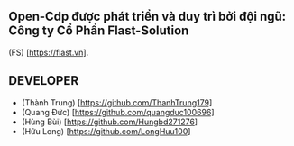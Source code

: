 ## Open-Cdp được phát triển và duy trì bởi đội ngũ: Công ty Cổ Phần Flast-Solution 
(FS) [https://flast.vn].

## DEVELOPER
- (Thành Trung) [https://github.com/ThanhTrung179]
- (Quang Đức) [https://github.com/quangduc100696]
- (Hùng Bùi) [https://github.com/Hungbd271276]
- (Hữu Long) [https://github.com/LongHuu100]

